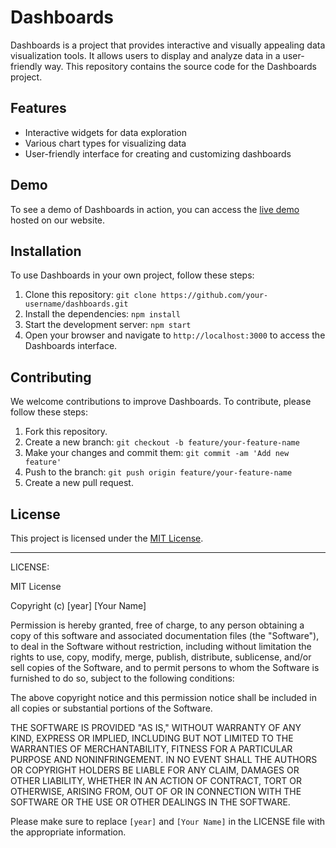 
# Dashboards

Dashboards is a project that provides interactive and visually appealing data visualization tools. It allows users to display and analyze data in a user-friendly way. This repository contains the source code for the Dashboards project.

## Features

- Interactive widgets for data exploration
- Various chart types for visualizing data
- User-friendly interface for creating and customizing dashboards

## Demo

To see a demo of Dashboards in action, you can access the [live demo](https://example.com) hosted on our website.

## Installation

To use Dashboards in your own project, follow these steps:

1. Clone this repository: `git clone https://github.com/your-username/dashboards.git`
2. Install the dependencies: `npm install`
3. Start the development server: `npm start`
4. Open your browser and navigate to `http://localhost:3000` to access the Dashboards interface.

## Contributing

We welcome contributions to improve Dashboards. To contribute, please follow these steps:

1. Fork this repository.
2. Create a new branch: `git checkout -b feature/your-feature-name`
3. Make your changes and commit them: `git commit -am 'Add new feature'`
4. Push to the branch: `git push origin feature/your-feature-name`
5. Create a new pull request.

## License

This project is licensed under the [MIT License](LICENSE).

---

LICENSE:

MIT License

Copyright (c) [year] [Your Name]

Permission is hereby granted, free of charge, to any person obtaining a copy of this software and associated documentation files (the "Software"), to deal in the Software without restriction, including without limitation the rights to use, copy, modify, merge, publish, distribute, sublicense, and/or sell copies of the Software, and to permit persons to whom the Software is furnished to do so, subject to the following conditions:

The above copyright notice and this permission notice shall be included in all copies or substantial portions of the Software.

THE SOFTWARE IS PROVIDED "AS IS," WITHOUT WARRANTY OF ANY KIND, EXPRESS OR IMPLIED, INCLUDING BUT NOT LIMITED TO THE WARRANTIES OF MERCHANTABILITY, FITNESS FOR A PARTICULAR PURPOSE AND NONINFRINGEMENT. IN NO EVENT SHALL THE AUTHORS OR COPYRIGHT HOLDERS BE LIABLE FOR ANY CLAIM, DAMAGES OR OTHER LIABILITY, WHETHER IN AN ACTION OF CONTRACT, TORT OR OTHERWISE, ARISING FROM, OUT OF OR IN CONNECTION WITH THE SOFTWARE OR THE USE OR OTHER DEALINGS IN THE SOFTWARE.

Please make sure to replace `[year]` and `[Your Name]` in the LICENSE file with the appropriate information.
